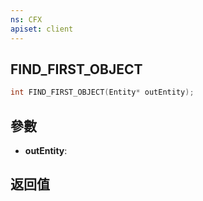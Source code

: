 ```yaml
---
ns: CFX
apiset: client
---
```

## FIND_FIRST_OBJECT

```c
int FIND_FIRST_OBJECT(Entity* outEntity);
```


## 參數
* **outEntity**: 

## 返回值

